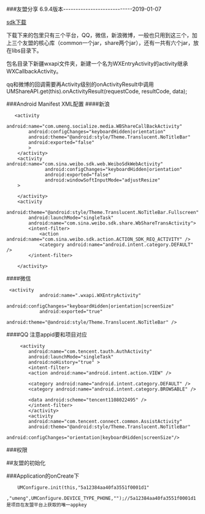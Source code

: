 ###友盟分享
6.9.4版本----------------------------2019-01-07

[sdk下载](https://www.umeng.com/social)

下载下来的包里只有三个平台，QQ，微信，新浪微博，一般也只用到这三个，加上三个友盟的核心库（common一个jar，share两个jar），还有一共有六个jar，放在libs目录下。


包名目录下新疆wxapi文件夹，新建一个名为WXEntryActivity的activity继承WXCallbackActivity。

qq和微博的回调需要再Activity级别的onActivityResult中调用
  UMShareAPI.get(this).onActivityResult(requestCode, resultCode, data);

###Android Manifest XML配置
####新浪

	   <activity
	        android:name="com.umeng.socialize.media.WBShareCallBackActivity"
	        android:configChanges="keyboardHidden|orientation"
	        android:theme="@android:style/Theme.Translucent.NoTitleBar"
	        android:exported="false"
	        >
	    </activity>
	    <activity android:name="com.sina.weibo.sdk.web.WeiboSdkWebActivity"
	              android:configChanges="keyboardHidden|orientation"
	              android:exported="false"
	              android:windowSoftInputMode="adjustResize"
	    >
	
	    </activity>
	    <activity
	        android:theme="@android:style/Theme.Translucent.NoTitleBar.Fullscreen"
	        android:launchMode="singleTask"
	        android:name="com.sina.weibo.sdk.share.WbShareTransActivity">
	        <intent-filter>
	            <action android:name="com.sina.weibo.sdk.action.ACTION_SDK_REQ_ACTIVITY" />
	            <category android:name="android.intent.category.DEFAULT" />
	        </intent-filter>
	
	    </activity>

####微信

	 <activity
	            android:name=".wxapi.WXEntryActivity"
	            android:configChanges="keyboardHidden|orientation|screenSize"
	            android:exported="true"
	            android:theme="@android:style/Theme.Translucent.NoTitleBar" />


####QQ 
注意appid要和项目对应

	     <activity
	        android:name="com.tencent.tauth.AuthActivity"
	        android:launchMode="singleTask"
	        android:noHistory="true" >
	        <intent-filter>
	        <action android:name="android.intent.action.VIEW" />
	
	        <category android:name="android.intent.category.DEFAULT" />
	        <category android:name="android.intent.category.BROWSABLE" />
	
	        <data android:scheme="tencent1108022495" />
	        </intent-filter>
	        </activity>
	        <activity
	        android:name="com.tencent.connect.common.AssistActivity"
	        android:theme="@android:style/Theme.Translucent.NoTitleBar"
	        android:configChanges="orientation|keyboardHidden|screenSize"/>




###权限
	<uses-permission android:name="android.permission.ACCESS_NETWORK_STATE" />
	<uses-permission android:name="android.permission.ACCESS_WIFI_STATE" />
	<uses-permission android:name="android.permission.INTERNET" />
	<uses-permission android:name="android.permission.WRITE_EXTERNAL_STORAGE"/>   
	<uses-permission android:name="android.permission.READ_EXTERNAL_STORAGE"/>


##友盟的初始化

###Application的onCreate下

        UMConfigure.init(this,"5a12384aa40fa3551f0001d1"
                ,"umeng",UMConfigure.DEVICE_TYPE_PHONE,"");//5a12384aa40fa3551f0001d1是项目在友盟平台上获取的唯一appkey
